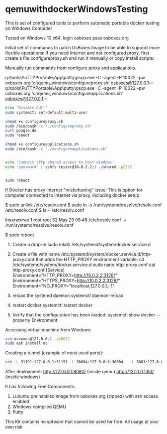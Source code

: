 # qemuwithdockerWindowsTesting
This is set of configured tools to perform automatic portable docker testing on Windows Computer

Tested on Windows 10 x64.
login osboxes
pass osboxes.org

Initial set of commands to patch OsBoxes Image to be able to support more flexible operations:
If you need Internet and not configured proxy, first create a file configureproxy.sh and run it manually
or copy install scripts:

Manually run commands from configure proxy and applications.

q:\tools\PuTTYPortable\App\putty\pscp.exe -C -agent -P 10022 -pw oxboxes.org 'q:\qemu_windows\configureproxy.sh' osboxes@127.0.0.1:~ 
q:\tools\PuTTYPortable\App\putty\pscp.exe -C -agent -P 10022 -pw oxboxes.org 'q:\qemu_windows\configureapplications.sh' osboxes@127.0.0.1:~ 


``` sh
echo 'Disable GUI:'
sudo systemctl set-default multi-user

chmod +x configureproxy.sh
sudo /bin/bash -c "./configureproxy.sh"
curl google.de
sudo reboot

chmod +x configureapplications.sh
sudo /bin/bash -c "./configureapplications.sh"


echo 'Connect Sftp shared access to host windows'
echo 'password' | sshfs tester@10.0.2.2:/ ./shared -p2222


sudo reboot
```


If Docker has proxy internet "misbehaving" issue:
This is option for computer connected to internet via proxy, including docker setup:



$ sudo unlink /etc/resolv.conf
$ sudo ln -s /run/systemd/resolve/resolv.conf /etc/resolv.conf
$ ls -l /etc/resolv.conf

lrwxrwxrwx 1 root root 32 May 29 08:48 /etc/resolv.conf -> /run/systemd/resolve/resolv.conf

$ sudo reboot




1. Create a drop-in
sudo mkdir /etc/systemd/system/docker.service.d
2. Create a file with name /etc/systemd/system/docker.service.d/http-proxy.conf that adds the HTTP_PROXY environment variable:
cd /etc/systemd/system/docker.service.d
sudo nano  http-proxy.conf
cat http-proxy.conf
[Service]
Environment="HTTP_PROXY=http://10.0.2.2:3128/"
Environment="HTTPS_PROXY=http://10.0.2.2:3128/"
Environment="NO_PROXY="localhost,127.0.0.1,::1"


3. reload the systemd daemon
systemctl daemon-reload
4. restart docker
systemctl restart docker
5. Verify that the configuration has been loaded:
systemctl show docker --property Environment




Accessing virtual machine from Windows:

``` sh
ssh osboxes@127.0.0.1 -p10022
sudo apt install mc
```

Creating a tunnel (example of most used ports):
``` sh
ssh -L 31191:127.0.0.1:31191 -L 30604:127.0.0.1:30604   -L 8001:127.0.0.1:8001  -L 27017:127.0.0.1:27017  -L 8081:127.0.0.1:8080  -L 6443:127.0.0.1:6443 -L 3000:127.0.0.1:3000 -L 8443:192.168.67.2:8443 osboxes@127.0.0.1 -p10022 
```

After deployment:
http://127.0.0.1:8080/ (inside qemu)
http://127.0.0.1:80/ (inside windows)

It has following Free Components:
1. Lubuntu preinstalled image from osboxes.org (zipped) with ssh access enabled
2. Windows compiled QEMU
3. Putty


This Kit contains no sofware that cannot be used for free.
All usage at your own risk



